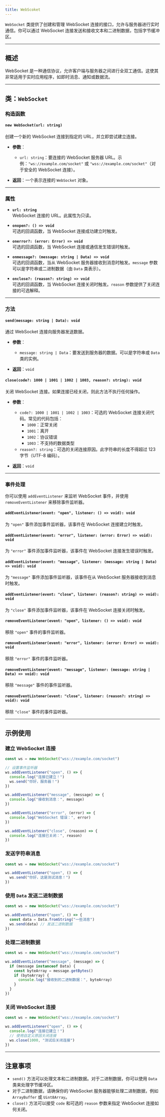 ```yaml
---
title: WebScoket
---
```

`WebSocket` 类提供了创建和管理 WebSocket 连接的接口，允许与服务器进行实时通信。你可以通过 WebSocket 连接发送和接收文本和二进制数据，包括字节缓冲区。

---

## 概述

WebSocket 是一种通信协议，允许客户端与服务器之间进行全双工通信。这使其非常适用于实时应用程序，如即时消息、通知或数据流。

---

## 类：`WebSocket`

### 构造函数

#### **`new WebSocket(url: string)`**
创建一个新的 WebSocket 连接到指定的 URL，并立即尝试建立连接。
- **参数**：
  - `url: string`：要连接的 WebSocket 服务器 URL。示例：`"ws://example.com/socket"` 或 `"wss://example.com/socket"`（对于安全的 WebSocket 连接）。

- **返回**：一个表示连接的 `WebSocket` 对象。

---

### 属性

- **`url: string`**  
  WebSocket 连接的 URL。此属性为只读。

- **`onopen?: () => void`**  
  可选的回调函数，当 WebSocket 连接成功建立时触发。

- **`onerror?: (error: Error) => void`**  
  可选的回调函数，当 WebSocket 连接或通信发生错误时触发。

- **`onmessage?: (message: string | Data) => void`**  
  可选的回调函数，当从 WebSocket 服务器接收到消息时触发。`message` 参数可以是字符串或二进制数据（由 `Data` 类表示）。

- **`onclose?: (reason?: string) => void`**  
  可选的回调函数，当 WebSocket 连接关闭时触发。`reason` 参数提供了关闭连接的可选解释。

---

### 方法

#### **`send(message: string | Data): void`**
通过 WebSocket 连接向服务器发送数据。
- **参数**：
  - `message: string | Data`：要发送到服务器的数据。可以是字符串或 `Data` 类的实例。

- **返回**：`void`

#### **`close(code?: 1000 | 1001 | 1002 | 1003, reason?: string): void`**
关闭 WebSocket 连接。如果连接已经关闭，则此方法不执行任何操作。
- **参数**：
  - `code?: 1000 | 1001 | 1002 | 1003`：可选的 WebSocket 连接关闭代码。常见的代码包括：
    - `1000`：正常关闭
    - `1001`：离开
    - `1002`：协议错误
    - `1003`：不支持的数据类型
  - `reason?: string`：可选的关闭连接原因。此字符串的长度不得超过 123 字节（UTF-8 编码）。

- **返回**：`void`

---

### 事件处理

你可以使用 `addEventListener` 来监听 WebSocket 事件，并使用 `removeEventListener` 来移除事件监听器。

#### **`addEventListener(event: "open", listener: () => void): void`**
为 `"open"` 事件添加事件监听器，该事件在 WebSocket 连接建立时触发。

#### **`addEventListener(event: "error", listener: (error: Error) => void): void`**
为 `"error"` 事件添加事件监听器，该事件在 WebSocket 连接发生错误时触发。

#### **`addEventListener(event: "message", listener: (message: string | Data) => void): void`**
为 `"message"` 事件添加事件监听器，该事件在从 WebSocket 服务器接收到消息时触发。

#### **`addEventListener(event: "close", listener: (reason?: string) => void): void`**
为 `"close"` 事件添加事件监听器，该事件在 WebSocket 连接关闭时触发。

#### **`removeEventListener(event: "open", listener: () => void): void`**
移除 `"open"` 事件的事件监听器。

#### **`removeEventListener(event: "error", listener: (error: Error) => void): void`**
移除 `"error"` 事件的事件监听器。

#### **`removeEventListener(event: "message", listener: (message: string | Data) => void): void`**
移除 `"message"` 事件的事件监听器。

#### **`removeEventListener(event: "close", listener: (reason?: string) => void): void`**
移除 `"close"` 事件的事件监听器。

---

## 示例使用

### 建立 WebSocket 连接

```ts
const ws = new WebSocket("wss://example.com/socket")

// 设置事件监听器
ws.addEventListener("open", () => {
  console.log("连接已建立！")
  ws.send("你好，服务器！")
})

ws.addEventListener("message", (message) => {
  console.log("接收到消息：", message)
})

ws.addEventListener("error", (error) => {
  console.log("WebSocket 错误：", error)
})

ws.addEventListener("close", (reason) => {
  console.log("连接已关闭：", reason)
})
```

### 发送字符串消息

```ts
const ws = new WebSocket("wss://example.com/socket")

ws.addEventListener("open", () => {
  ws.send("你好，这是测试消息！")
})
```

### 使用 `Data` 发送二进制数据

```ts
const ws = new WebSocket("wss://example.com/socket")

ws.addEventListener("open", () => {
  const data = Data.fromString("一些消息")
  ws.send(data) // 发送二进制数据
})
```

### 处理二进制数据

```ts
const ws = new WebSocket("wss://example.com/socket")

ws.addEventListener("message", (message) => {
  if (message instanceof Data) {
    const byteArray = message.getBytes()
    if (byteArray) {
      console.log("接收到的二进制数据：", byteArray)
    }
  }
})
```

### 关闭 WebSocket 连接

```ts
const ws = new WebSocket("wss://example.com/socket")

ws.addEventListener("open", () => {
  console.log("连接已建立！")
  // 使用自定义原因关闭连接
  ws.close(1000, "测试后关闭连接")
})
```

---

## 注意事项

- `send()` 方法可以处理文本和二进制数据。对于二进制数据，你可以使用 `Data` 类来处理字节缓冲区。
- 对于二进制数据，请确保你的 WebSocket 服务器能够处理二进制数据，例如 `ArrayBuffer` 或 `Uint8Array`。
- `close()` 方法可以接受 `code` 和可选的 `reason` 参数来指定 WebSocket 连接如何关闭。